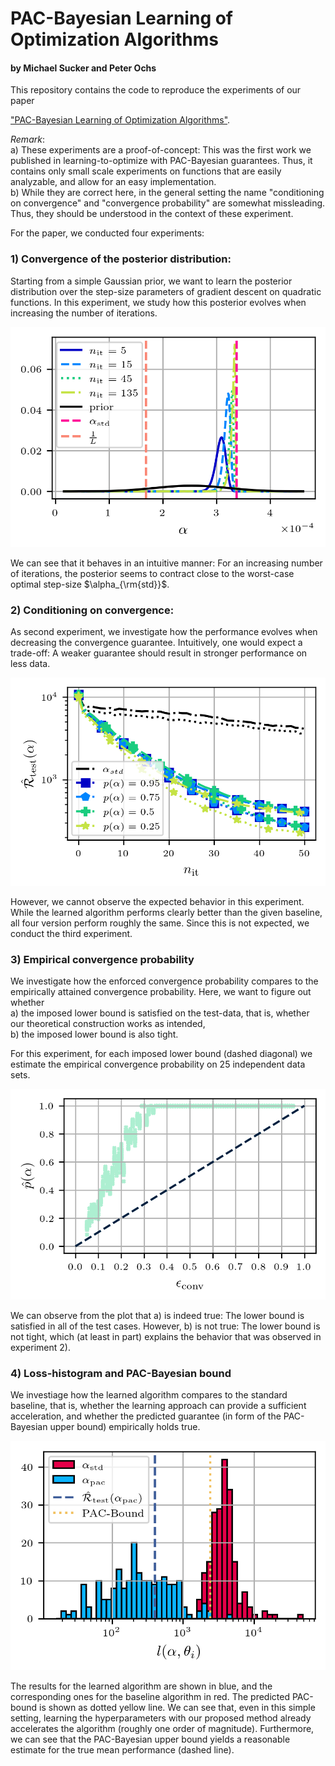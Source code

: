 # PAC-Bayesian Learning of Optimization Algorithms
#### by Michael Sucker and Peter Ochs
This repository contains the code to reproduce the experiments of our paper 

["PAC-Bayesian Learning of Optimization Algorithms"](https://proceedings.mlr.press/v206/sucker23a/sucker23a.pdf). 

*Remark*: \
  a) These experiments are a proof-of-concept: This was the first work we published in learning-to-optimize with PAC-Bayesian guarantees. Thus, it contains only small scale experiments on functions that are easily analyzable, and allow for an easy implementation. \
  b) While they are correct here, in the general setting the name "conditioning on convergence" and "convergence probability" are somewhat missleading. Thus, they should be understood in the context of these experiment.

For the paper, we conducted four experiments:

### 1) Convergence of the posterior distribution:
Starting from a simple Gaussian prior, we want to learn the posterior distribution over the step-size parameters of gradient descent on quadratic functions. In this experiment, we study how this posterior evolves when increasing the number of iterations. 

![Convergence of the posterior distribution.](experiments/results/convergence_posterior_distribution.png)

We can see that it behaves in an intuitive manner: For an increasing number of iterations, the posterior seems to contract close to the worst-case optimal step-size $\alpha_{\rm{std}}$.


### 2) Conditioning on convergence:
As second experiment, we investigate how the performance evolves when decreasing the convergence guarantee. Intuitively, one would expect a trade-off: A weaker guarantee should result in stronger performance on less data.

![Conditioning on convergence.](experiments/results/conditioning_on_convergence.png)

However, we cannot observe the expected behavior in this experiment. While the learned algorithm performs clearly better than the given baseline, all four version perform roughly the same. Since this is not expected, we conduct the third experiment.

### 3) Empirical convergence probability
We investigate how the enforced convergence probability compares to the empirically attained convergence probability. Here, we want to figure out whether \
  a) the imposed lower bound is satisfied on the test-data, that is, whether our theoretical construction works as intended, \
  b) the imposed lower bound is also tight. 
  
For this experiment, for each imposed lower bound (dashed diagonal) we estimate the empirical convergence probability on 25 independent data sets. 

![Empirical convergence probability.](experiments/results/empirical_convergence_probability.png)

We can observe from the plot that a) is indeed true: The lower bound is satisfied in all of the test cases. However, b) is not true: The lower bound is not tight, which (at least in part) explains the behavior that was observed in experiment 2).


### 4) Loss-histogram and PAC-Bayesian bound
We investiage how the learned algorithm compares to the standard baseline, that is, whether the learning approach can provide a sufficient acceleration, and whether the predicted guarantee (in form of the PAC-Bayesian upper bound) empirically holds true.

![Loss-histogram and PAC-Bayesian bound.](experiments/results/loss_histogram_with_pac_bound.png)

The results for the learned algorithm are shown in blue, and the corresponding ones for the baseline algorithm in red. The predicted PAC-bound is shown as dotted yellow line. 
We can see that, even in this simple setting, learning the hyperparameters with our proposed method already accelerates the algorithm (roughly one order of magnitude). Furthermore, we can see that the PAC-Bayesian upper bound yields a reasonable estimate for the true mean performance (dashed line).
